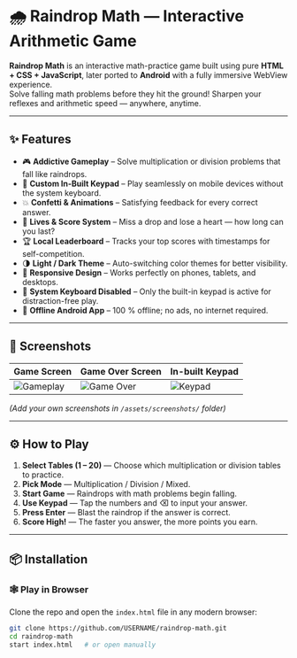 # 🌧️ Raindrop Math — Interactive Arithmetic Game

**Raindrop Math** is an interactive math-practice game built using pure **HTML + CSS + JavaScript**, later ported to **Android** with a fully immersive WebView experience.  
Solve falling math problems before they hit the ground! Sharpen your reflexes and arithmetic speed — anywhere, anytime.

---

## ✨ Features

- 🎮 **Addictive Gameplay** – Solve multiplication or division problems that fall like raindrops.  
- 🔢 **Custom In-Built Keypad** – Play seamlessly on mobile devices without the system keyboard.  
- 💥 **Confetti & Animations** – Satisfying feedback for every correct answer.  
- 💖 **Lives & Score System** – Miss a drop and lose a heart — how long can you last?  
- 🏆 **Local Leaderboard** – Tracks your top scores with timestamps for self-competition.  
- 🌗 **Light / Dark Theme** – Auto-switching color themes for better visibility.  
- 📱 **Responsive Design** – Works perfectly on phones, tablets, and desktops.  
- 🚫 **System Keyboard Disabled** – Only the built-in keypad is active for distraction-free play.  
- 🧩 **Offline Android App** – 100 % offline; no ads, no internet required.  

---

## 📸 Screenshots

| Game Screen | Game Over Screen | In-built Keypad |
|--------------|-----------------|----------------|
| ![Gameplay](assets/screenshots/game.png) | ![Game Over](assets/screenshots/leaderboard.png) | ![Keypad](assets/screenshots/keypad.png) |

*(Add your own screenshots in `/assets/screenshots/` folder)*

---

## ⚙️ How to Play

1. **Select Tables (1 – 20)** — Choose which multiplication or division tables to practice.  
2. **Pick Mode** — Multiplication / Division / Mixed.  
3. **Start Game** — Raindrops with math problems begin falling.  
4. **Use Keypad** — Tap the numbers and ⌫ to input your answer.  
5. **Press Enter** — Blast the raindrop if the answer is correct.  
6. **Score High!** — The faster you answer, the more points you earn.  

---

## 📦 Installation

### 🕸️ Play in Browser
Clone the repo and open the `index.html` file in any modern browser:

```bash
git clone https://github.com/USERNAME/raindrop-math.git
cd raindrop-math
start index.html   # or open manually
